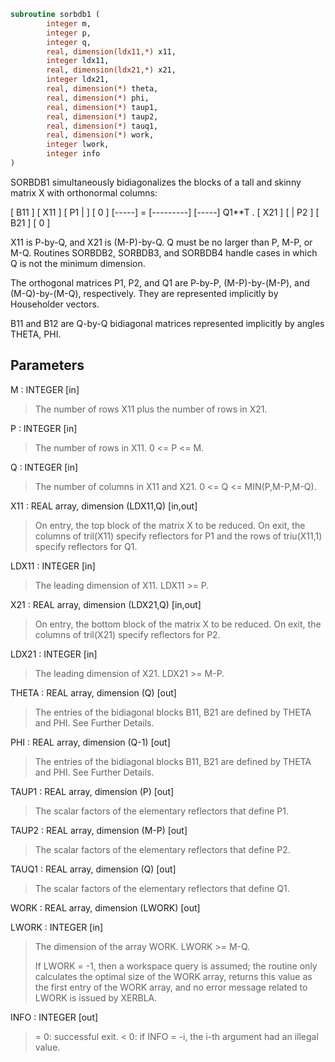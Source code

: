 ```fortran
subroutine sorbdb1 (
        integer m,
        integer p,
        integer q,
        real, dimension(ldx11,*) x11,
        integer ldx11,
        real, dimension(ldx21,*) x21,
        integer ldx21,
        real, dimension(*) theta,
        real, dimension(*) phi,
        real, dimension(*) taup1,
        real, dimension(*) taup2,
        real, dimension(*) tauq1,
        real, dimension(*) work,
        integer lwork,
        integer info
)
```

SORBDB1 simultaneously bidiagonalizes the blocks of a tall and skinny
matrix X with orthonormal columns:

[ B11 ]
[ X11 ]   [ P1 |    ] [  0  ]
[-----] = [---------] [-----] Q1\*\*T .
[ X21 ]   [    | P2 ] [ B21 ]
[  0  ]

X11 is P-by-Q, and X21 is (M-P)-by-Q. Q must be no larger than P,
M-P, or M-Q. Routines SORBDB2, SORBDB3, and SORBDB4 handle cases in
which Q is not the minimum dimension.

The orthogonal matrices P1, P2, and Q1 are P-by-P, (M-P)-by-(M-P),
and (M-Q)-by-(M-Q), respectively. They are represented implicitly by
Householder vectors.

B11 and B12 are Q-by-Q bidiagonal matrices represented implicitly by
angles THETA, PHI.

## Parameters
M : INTEGER [in]
> The number of rows X11 plus the number of rows in X21.

P : INTEGER [in]
> The number of rows in X11. 0 <= P <= M.

Q : INTEGER [in]
> The number of columns in X11 and X21. 0 <= Q <=
> MIN(P,M-P,M-Q).

X11 : REAL array, dimension (LDX11,Q) [in,out]
> On entry, the top block of the matrix X to be reduced. On
> exit, the columns of tril(X11) specify reflectors for P1 and
> the rows of triu(X11,1) specify reflectors for Q1.

LDX11 : INTEGER [in]
> The leading dimension of X11. LDX11 >= P.

X21 : REAL array, dimension (LDX21,Q) [in,out]
> On entry, the bottom block of the matrix X to be reduced. On
> exit, the columns of tril(X21) specify reflectors for P2.

LDX21 : INTEGER [in]
> The leading dimension of X21. LDX21 >= M-P.

THETA : REAL array, dimension (Q) [out]
> The entries of the bidiagonal blocks B11, B21 are defined by
> THETA and PHI. See Further Details.

PHI : REAL array, dimension (Q-1) [out]
> The entries of the bidiagonal blocks B11, B21 are defined by
> THETA and PHI. See Further Details.

TAUP1 : REAL array, dimension (P) [out]
> The scalar factors of the elementary reflectors that define
> P1.

TAUP2 : REAL array, dimension (M-P) [out]
> The scalar factors of the elementary reflectors that define
> P2.

TAUQ1 : REAL array, dimension (Q) [out]
> The scalar factors of the elementary reflectors that define
> Q1.

WORK : REAL array, dimension (LWORK) [out]

LWORK : INTEGER [in]
> The dimension of the array WORK. LWORK >= M-Q.
> 
> If LWORK = -1, then a workspace query is assumed; the routine
> only calculates the optimal size of the WORK array, returns
> this value as the first entry of the WORK array, and no error
> message related to LWORK is issued by XERBLA.

INFO : INTEGER [out]
> = 0:  successful exit.
> < 0:  if INFO = -i, the i-th argument had an illegal value.
